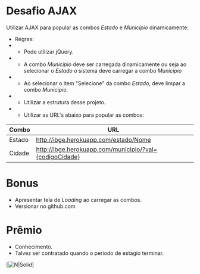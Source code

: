 # Desafio AJAX

Utilizar AJAX para popular as combos _Estado_ e _Município_ dinamicamente:
- Regras:
- - Pode utilizar jQuery.
- - A combo _Município_ deve ser carregada dinamicamente ou seja ao selecionar o _Estado_ o sistema deve carregar a combo _Município_
- - Ao selecionar o item "Selecione" da combo _Estado_, deve limpar a combo _Município_.
- - Utilizar a estrutura desse projeto.
- - Utilizar as URL's abaixo para popular as combos:
  

| Combo | URL |
| ------ | ------ |
| Estado |  http://ibge.herokuapp.com/estado/Nome
| Cidade | http://ibge.herokuapp.com/municipio/?val={codigoCidade}

# Bonus

  - Apresentar tela de _Loading_ ao carregar as combos.
  - Versionar no github.com

# Prêmio
  - Conhecimento.
  - Talvez ser contratado quando o período de estagio terminar.


[![N|Solid](https://i.ytimg.com/vi/sQofwsWVyAE/hqdefault.jpg)]